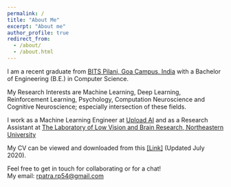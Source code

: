 ```yaml
---
permalink: /
title: "About Me"
excerpt: "About me"
author_profile: true
redirect_from: 
  - /about/
  - /about.html
---
```


I am a recent graduate from [BITS Pilani, Goa Campus, India](https://www.bits-pilani.ac.in/goa/) with a Bachelor of Engineering (B.E.) in Computer Science.  
  
My Research Interests are Machine Learning, Deep Learning, Reinforcement Learning, Psychology, Computation Neuroscience and Cognitive Neuroscience; especially intersection of these fields.

I work as a Machine Learning Engineer at [Upload AI](https://uploadai.com/) and as a Research Assistant at [The Laboratory of Low Vision and Brain Research, Northeastern University](https://kwonlab.sites.northeastern.edu/)
  
<!--- My resume can be viewed and downloaded from this [[Link]](https://drive.google.com/file/d/1n93N_m47miXbX5KnYSLxW8JbxBOlPnlo/view?usp=sharing). --->

My CV can be viewed and downloaded from this [[Link]](https://drive.google.com/file/d/1qSLwNRHp0uGyrPDYPRteDlYZpPczjw-d/view?usp=sharing) (Updated July 2020).
  
  
Feel free to get in touch for collaborating or for a chat!  
My email: rpatra.rp54@gmail.com
